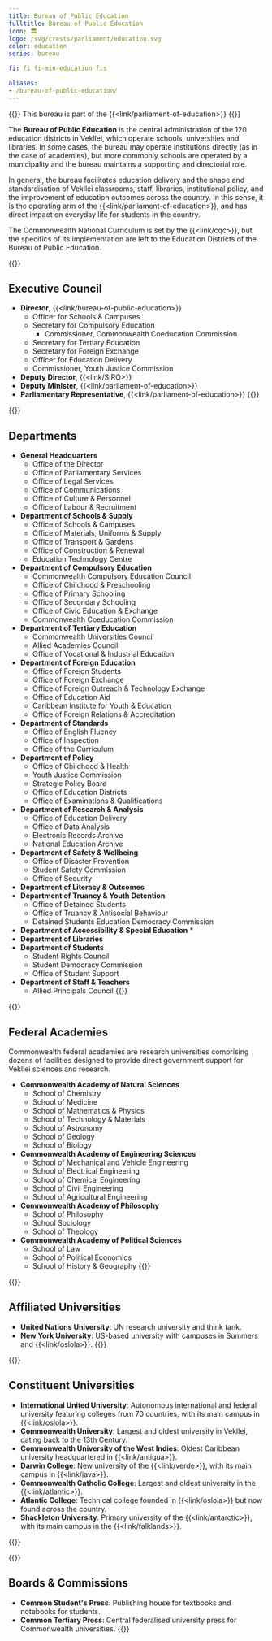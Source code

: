 ```yaml
---
title: Bureau of Public Education
fulltitle: Bureau of Public Education
icon: 🏛️
logo: /svg/crests/parliament/education.svg
color: education
series: bureau

fi: fi fi-min-education fis

aliases:
- /bureau-of-public-education/
---
```

{{<note series>}}
 This bureau is part of the {{<link/parliament-of-education>}}
{{</note>}}

The <span class="fi fi-min-education fis"></span> **Bureau of Public Education** is the central administration of the 120 education districts in Vekllei, which operate schools, universities and libraries. In some cases, the bureau may operate institutions directly (as in the case of academies), but more commonly schools are operated by a municipality and the bureau maintains a supporting and directorial role.

In general, the bureau facilitates education delivery and the shape and standardisation of Vekllei classrooms, staff, libraries, institutional policy, and the improvement of education outcomes across the country. In this sense, it is the operating arm of the {{<link/parliament-of-education>}}, and has direct impact on everyday life for students in the country.

The Commonwealth National Curriculum is set by the {{<link/cqc>}}, but the specifics of its implementation are left to the Education Districts of the Bureau of Public Education.

{{<note panel>}}
## Executive Council

* **Director**, {{<link/bureau-of-public-education>}}
    * Officer for Schools & Campuses
    * Secretary for Compulsory Education
        * Commissioner, Commonwealth Coeducation Commission
    * Secretary for Tertiary Education
    * Secretary for Foreign Exchange
    * Officer for Education Delivery
    * Commissioner, Youth Justice Commission
* **Deputy Director**, {{<link/SIRO>}}
* **Deputy Minister**, {{<link/parliament-of-education>}}
* **Parliamentary Representative**, {{<link/parliament-of-education>}}
{{</note>}}

{{<note panel>}}
## Departments
* **General Headquarters**
    * Office of the Director
    * Office of Parliamentary Services
    * Office of Legal Services
    * Office of Communications
    * Office of Culture & Personnel
    * Office of Labour & Recruitment
* **Department of Schools & Supply**
    * Office of Schools & Campuses
    * Office of Materials, Uniforms & Supply
    * Office of Transport & Gardens
    * Office of Construction & Renewal
    * Education Technology Centre
* **Department of Compulsory Education**
    * Commonwealth Compulsory Education Council
    * Office of Childhood & Preschooling
    * Office of Primary Schooling
    * Office of Secondary Schooling
    * Office of Civic Education & Exchange
    * Commonwealth Coeducation Commission
* **Department of Tertiary Education**
    * Commonwealth Universities Council
    * Allied Academies Council
    * Office of Vocational & Industrial Education
* **Department of Foreign Education**
    * Office of Foreign Students
    * Office of Foreign Exchange
    * Office of Foreign Outreach & Technology Exchange
    * Office of Education Aid
    * Caribbean Institute for Youth & Education
    * Office of Foreign Relations & Accreditation
* **Department of Standards**
    * Office of English Fluency
    * Office of Inspection
    * Office of the Curriculum
* **Department of Policy**
    * Office of Childhood & Health
    * Youth Justice Commission
    * Strategic Policy Board
    * Office of Education Districts
    * Office of Examinations & Qualifications
* **Department of Research & Analysis**
    * Office of Education Delivery
    * Office of Data Analysis
    * Electronic Records Archive
    * National Education Archive
* **Department of Safety & Wellbeing**
    * Office of Disaster Prevention
    * Student Safety Commission
    * Office of Security
* **Department of Literacy & Outcomes**
* **Department of Truancy & Youth Detention**
    * Office of Detained Students
    * Office of Truancy & Antisocial Behaviour
    * Detained Students Education Democracy Commission
* **Department of Accessibility & Special Education**
    *
* **Department of Libraries**
* **Department of Students**
    * Student Rights Council
    * Student Democracy Commission
    * Office of Student Support
* **Department of Staff & Teachers**
    * Allied Principals Council
{{</note>}}

{{<note panel>}}
## Federal Academies

Commonwealth federal academies are research universities comprising dozens of facilities designed to provide direct government support for Vekllei sciences and research.

* **Commonwealth Academy of Natural Sciences**
    * School of Chemistry
    * School of Medicine
    * School of Mathematics & Physics
    * School of Technology & Materials
    * School of Astronomy
    * School of Geology
    * School of Biology
* **Commonwealth Academy of Engineering Sciences**
    * School of Mechanical and Vehicle Engineering
    * School of Electrical Engineering
    * School of Chemical Engineering
    * School of Civil Engineering
    * School of Agricultural Engineering
* **Commonwealth Academy of Philosophy**
    * School of Philosophy
    * School Sociology
    * School of Theology
* **Commonwealth Academy of Political Sciences**
    * School of Law
    * School of Political Economics
    * School of History & Geography
{{</note>}}

{{<note panel>}}
## Affiliated Universities

* **United Nations University**: UN research university and think tank.
* **New York University**: US-based university with campuses in Summers and {{<link/oslola>}}.
{{</note>}}

{{<note panel>}}
## Constituent Universities

* **International United University**: Autonomous international and federal university featuring colleges from 70 countries, with its main campus in {{<link/oslola>}}.
* **Commonwealth University**: Largest and oldest university in Vekllei, dating back to the 13th Century.
* **Commonwealth University of the West Indies**: Oldest Caribbean university headquartered in {{<link/antigua>}}.
* **Darwin College**: New university of the {{<link/verde>}}, with its main campus in {{<link/java>}}.
* **Commonwealth Catholic College**: Largest and oldest university in the {{<link/atlantic>}}.
* **Atlantic College**: Technical college founded in {{<link/oslola>}} but now found across the country.
* **Shackleton University**: Primary university of the {{<link/antarctic>}}, with its main campus in the {{<link/falklands>}}.

{{</note>}}

{{<note panel>}}
## Boards & Commissions

* **Common Student's Press**: Publishing house for textbooks and notebooks for students.
* **Common Tertiary Press**: Central federalised university press for Commonwealth universities.
{{</note>}}

